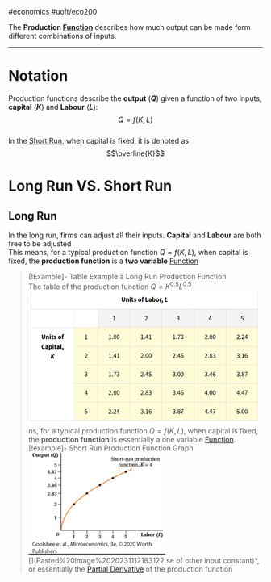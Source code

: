 [](Partial%20Derivative.md)#economics #uoft/eco200 

The **Production [Function](Function.md)** describes how much output can be made form different combinations of inputs.

---
# Notation
Production functions describe the **output** (**$Q$**) given a function of two inputs, **capital** (**$K$**) and **Labour** (**$L$**): $$Q=f(K,L)$$  
In the [Short Run](Short%20Run.md), when capital is fixed, it is denoted as $$\overline{K}$$
# Long Run VS. Short Run
## Long Run
In the long run, firms can adjust all their inputs. **Capital** and **Labour** are both free to be adjusted  
This means, for a typical production function $Q=f(K,L)$, when capital is fixed, the **production function** is a **two variable** [Function](Function.md)
> [!Example]- Table Example a Long Run Production Function  
> The table of the production function $Q=K^{0.5}L^{0.5}$  
> ![Pasted image 20231112184211](attachments/Pasted%20image%2020231112184211.png)  
[](Pasted%20image%2020231112184211.png)ns, for a typical production function $Q=f(K,L)$, when capital is fixed, the **production function** is essentially a one variable [Function](../../Math/MAT235%20Notes/Function.md).  
> [!example]-  Short Run Production Function Graph  
> ![Pasted image 20231112183122](attachments/Pasted%20image%2020231112183122.png)  
> [](Pasted%20image%2020231112183122.[](Function.md)se of other input constant)*, or essentially the [Partial Derivative](../../Math/MAT235%20Notes/Partial%20Derivative.md) of the production function


 